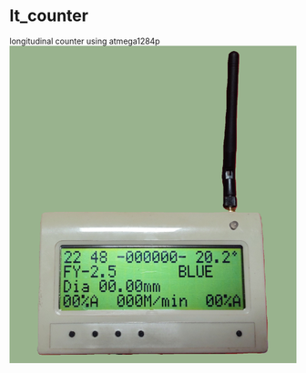 # lt_counter
longitudinal counter using atmega1284p
![menu](https://github.com/janos-raul/lt_counter/blob/main/img/IMG_20250104_224815889_BURST021.PNG)
